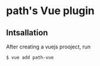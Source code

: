 # path's Vue plugin

## Intsallation

After creating a vuejs prooject, run

```bash
$ vue add path-vue
```
